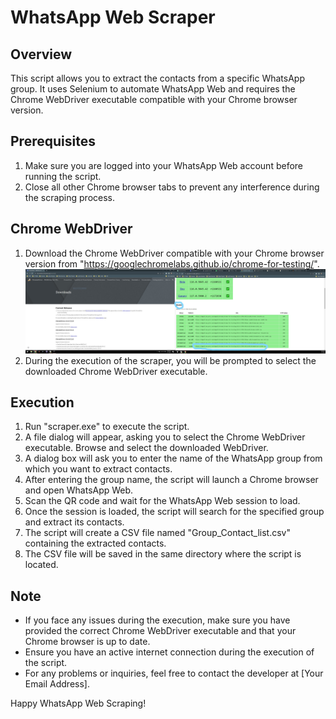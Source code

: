 WhatsApp Web Scraper
====================

Overview
--------
This script allows you to extract the contacts from a specific WhatsApp group. It uses Selenium to automate WhatsApp Web and requires the Chrome WebDriver executable compatible with your Chrome browser version.

Prerequisites
--------------
1. Make sure you are logged into your WhatsApp Web account before running the script.
2. Close all other Chrome browser tabs to prevent any interference during the scraping process.

Chrome WebDriver
-----------------
1. Download the Chrome WebDriver compatible with your Chrome browser version from "https://googlechromelabs.github.io/chrome-for-testing/".
   ![Chrome WebDrive](https://github.com/jamshaidtahiri/Whatsapp-Group-Contacts-Scrapper/blob/main/screenshot_help.jpg)
3. During the execution of the scraper, you will be prompted to select the downloaded Chrome WebDriver executable.

Execution
---------
1. Run "scraper.exe" to execute the script.
2. A file dialog will appear, asking you to select the Chrome WebDriver executable. Browse and select the downloaded WebDriver.
3. A dialog box will ask you to enter the name of the WhatsApp group from which you want to extract contacts.
4. After entering the group name, the script will launch a Chrome browser and open WhatsApp Web.
5. Scan the QR code and wait for the WhatsApp Web session to load.
6. Once the session is loaded, the script will search for the specified group and extract its contacts.
7. The script will create a CSV file named "Group_Contact_list.csv" containing the extracted contacts.
8. The CSV file will be saved in the same directory where the script is located.

Note
----
- If you face any issues during the execution, make sure you have provided the correct Chrome WebDriver executable and that your Chrome browser is up to date.
- Ensure you have an active internet connection during the execution of the script.
- For any problems or inquiries, feel free to contact the developer at [Your Email Address].

Happy WhatsApp Web Scraping!
